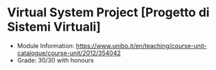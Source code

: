 # Virtual System Project [Progetto di Sistemi Virtuali]

* Module Information: https://www.unibo.it/en/teaching/course-unit-catalogue/course-unit/2012/354042
* Grade: 30/30 with honours
